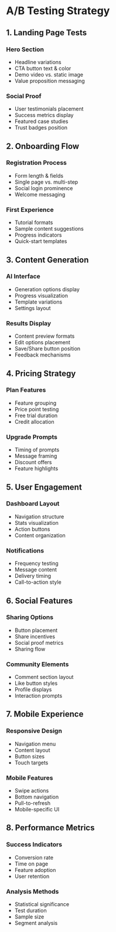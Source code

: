 # A/B Testing Strategy

## 1. Landing Page Tests

### Hero Section
- Headline variations
- CTA button text & color
- Demo video vs. static image
- Value proposition messaging

### Social Proof
- User testimonials placement
- Success metrics display
- Featured case studies
- Trust badges position

## 2. Onboarding Flow

### Registration Process
- Form length & fields
- Single page vs. multi-step
- Social login prominence
- Welcome messaging

### First Experience
- Tutorial formats
- Sample content suggestions
- Progress indicators
- Quick-start templates

## 3. Content Generation

### AI Interface
- Generation options display
- Progress visualization
- Template variations
- Settings layout

### Results Display
- Content preview formats
- Edit options placement
- Save/Share button position
- Feedback mechanisms

## 4. Pricing Strategy

### Plan Features
- Feature grouping
- Price point testing
- Free trial duration
- Credit allocation

### Upgrade Prompts
- Timing of prompts
- Message framing
- Discount offers
- Feature highlights

## 5. User Engagement

### Dashboard Layout
- Navigation structure
- Stats visualization
- Action buttons
- Content organization

### Notifications
- Frequency testing
- Message content
- Delivery timing
- Call-to-action style

## 6. Social Features

### Sharing Options
- Button placement
- Share incentives
- Social proof metrics
- Sharing flow

### Community Elements
- Comment section layout
- Like button styles
- Profile displays
- Interaction prompts

## 7. Mobile Experience

### Responsive Design
- Navigation menu
- Content layout
- Button sizes
- Touch targets

### Mobile Features
- Swipe actions
- Bottom navigation
- Pull-to-refresh
- Mobile-specific UI

## 8. Performance Metrics

### Success Indicators
- Conversion rate
- Time on page
- Feature adoption
- User retention

### Analysis Methods
- Statistical significance
- Test duration
- Sample size
- Segment analysis
